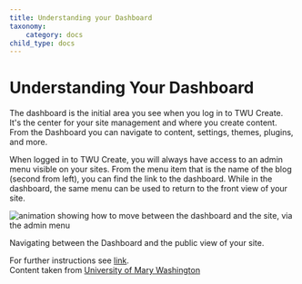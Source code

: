 ```yaml
---
title: Understanding your Dashboard
taxonomy:
    category: docs
child_type: docs
---
```

Understanding Your Dashboard
============================

The dashboard is the initial area you see when you log in to TWU Create. It's the center for your site management and where you create content. From the Dashboard you can navigate to content, settings, themes, plugins, and more.

When logged in to TWU Create, you will always have access to an admin menu visible on your sites. From the menu item that is the name of the blog (second from left), you can find the link to the dashboard. While in the dashboard, the same menu can be used to return to the front view of your site.

![animation showing how to move between the dashboard and the site, via the admin menu](http://create.twu.ca/eportfolios/files/2018/09/dashboard-and-back.gif)

Navigating between the Dashboard and the public view of your site.

For further instructions see [link](http://umw.domains/wordpress-basics/#dashboard).\
Content taken from [University of Mary Washington](http://umw.domains/wordpress-basics/)
